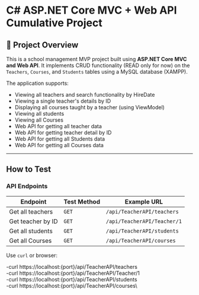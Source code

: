 # C# ASP.NET Core MVC + Web API Cumulative Project

## 📘 Project Overview

This is a school management MVP project built using **ASP.NET Core MVC and Web API**. It implements CRUD functionality (READ only for now) on the `Teachers`, `Courses`, and `Students` tables using a MySQL database (XAMPP).

The application supports:
- Viewing all teachers and search functionality by HireDate
- Viewing a single teacher's details by ID
- Displaying all courses taught by a teacher (using ViewModel)
- Viewing all students
- Viewing all Courses
- Web API for getting all teacher data
- Web API for getting teacher detail by ID
- Web API for getting all Students data
- Web API for getting all Courses data

---

##  How to Test

### API Endpoints

| Endpoint                         | Test Method     | Example URL                                 |
|----------------------------------|-----------------|---------------------------------------------|
| Get all teachers                 | `GET`           | `/api/TeacherAPI/teachers`                  |
| Get teacher by ID                | `GET`           | `/api/TeacherAPI/Teacher/1`                 |
| Get all students                 | `GET`           | `/api/TeacherAPI/students`                  |
| Get all Courses                  | `GET`           | `/api/TeacherAPI/courses`                   |

Use `curl` or browser:

-curl https://localhost:{port}/api/TeacherAPI/teachers \
-curl https://localhost:{port}/api/TeacherAPI/Teacher/1 \
-curl https://localhost:{port}/api/TeacherAPI/students\
-curl https://localhost:{port}/api/TeacherAPI/courses\

